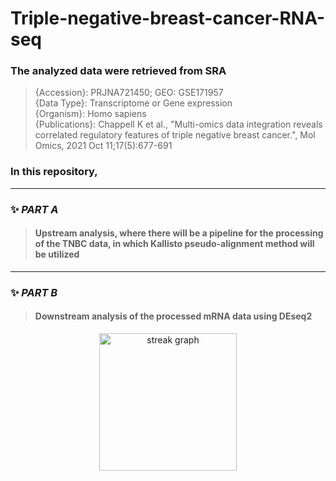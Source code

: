 # Triple-negative-breast-cancer-RNA-seq
### The analyzed data were retrieved from SRA
>{Accession}:	    PRJNA721450; GEO: GSE171957                                                      
>{Data Type}:	    Transcriptome or Gene expression                                                                              
>{Organism}:	    Homo sapiens                                                                                                      
>{Publications}:	Chappell K et al., "Multi-omics data integration reveals correlated regulatory features of triple negative breast cancer.", Mol Omics, 2021 Oct 11;17(5):677-691
### In this repository, 

***
### ✨ _PART A_ 
>#### Upstream analysis, where there will be a pipeline for the processing of the TNBC data, in which Kallisto pseudo-alignment method will be utilized 
***
### ✨ _PART B_
>#### Downstream analysis of the processed mRNA data using DEseq2

<div align="center">
  <img src="![image](https://github.com/user-attachments/assets/61277866-a453-4f65-9c29-20ff9a8bd4e2)
" height="220" alt="streak graph"  />
</div>
